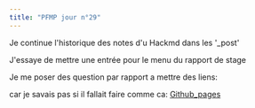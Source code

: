 ```yaml
---
title: "PFMP jour n°29"
---
```


Je continue l'historique des notes d'u Hackmd dans les '_post'

J'essaye de mettre une entrée pour le menu du rapport de stage

Je me poser des question par rapport a mettre des liens: 

car je savais pas si il fallait faire comme ca: [Github_pages](https://pages.github.com/)